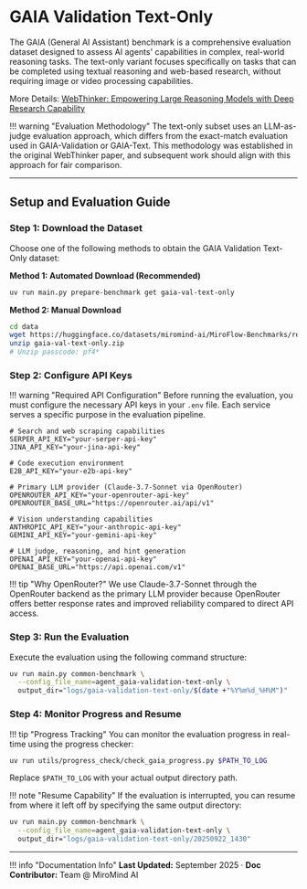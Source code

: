 # GAIA Validation Text-Only

The GAIA (General AI Assistant) benchmark is a comprehensive evaluation dataset designed to assess AI agents' capabilities in complex, real-world reasoning tasks. The text-only variant focuses specifically on tasks that can be completed using textual reasoning and web-based research, without requiring image or video processing capabilities.

More Details: [WebThinker: Empowering Large Reasoning Models with Deep Research Capability](https://arxiv.org/abs/2504.21776)

!!! warning "Evaluation Methodology"
    The text-only subset uses an LLM-as-judge evaluation approach, which differs from the exact-match evaluation used in GAIA-Validation or GAIA-Text. This methodology was established in the original WebThinker paper, and subsequent work should align with this approach for fair comparison.

---

## Setup and Evaluation Guide

### Step 1: Download the Dataset

Choose one of the following methods to obtain the GAIA Validation Text-Only dataset:

**Method 1: Automated Download (Recommended)**

```bash title="Download via MiroFlow Command"
uv run main.py prepare-benchmark get gaia-val-text-only
```

**Method 2: Manual Download**

```bash title="Manual Dataset Download"
cd data
wget https://huggingface.co/datasets/miromind-ai/MiroFlow-Benchmarks/resolve/main/gaia-val-text-only.zip
unzip gaia-val-text-only.zip
# Unzip passcode: pf4*
```

### Step 2: Configure API Keys

!!! warning "Required API Configuration"
    Before running the evaluation, you must configure the necessary API keys in your `.env` file. Each service serves a specific purpose in the evaluation pipeline.

```env title=".env Configuration"
# Search and web scraping capabilities
SERPER_API_KEY="your-serper-api-key"
JINA_API_KEY="your-jina-api-key"

# Code execution environment
E2B_API_KEY="your-e2b-api-key"

# Primary LLM provider (Claude-3.7-Sonnet via OpenRouter)
OPENROUTER_API_KEY="your-openrouter-api-key"
OPENROUTER_BASE_URL="https://openrouter.ai/api/v1"

# Vision understanding capabilities
ANTHROPIC_API_KEY="your-anthropic-api-key"
GEMINI_API_KEY="your-gemini-api-key"

# LLM judge, reasoning, and hint generation
OPENAI_API_KEY="your-openai-api-key"
OPENAI_BASE_URL="https://api.openai.com/v1"
```

!!! tip "Why OpenRouter?"
    We use Claude-3.7-Sonnet through the OpenRouter backend as the primary LLM provider because OpenRouter offers better response rates and improved reliability compared to direct API access.

### Step 3: Run the Evaluation

Execute the evaluation using the following command structure:

```bash title="Run GAIA Validation Text-Only Evaluation"
uv run main.py common-benchmark \
  --config_file_name=agent_gaia-validation-text-only \
  output_dir="logs/gaia-validation-text-only/$(date +"%Y%m%d_%H%M")"
```



### Step 4: Monitor Progress and Resume

!!! tip "Progress Tracking"
    You can monitor the evaluation progress in real-time using the progress checker:

```bash title="Check Evaluation Progress"
uv run utils/progress_check/check_gaia_progress.py $PATH_TO_LOG
```

Replace `$PATH_TO_LOG` with your actual output directory path.

!!! note "Resume Capability"
    If the evaluation is interrupted, you can resume from where it left off by specifying the same output directory:

```bash title="Resume Interrupted Evaluation"
uv run main.py common-benchmark \
  --config_file_name=agent_gaia-validation-text-only \
  output_dir="logs/gaia-validation-text-only/20250922_1430"
```


---

!!! info "Documentation Info"
    **Last Updated:** September 2025 · **Doc Contributor:** Team @ MiroMind AI